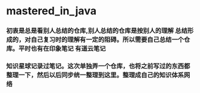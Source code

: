 # mastered_in_java

### 初衷是总是看别人总结的仓库,别人总结的仓库是按别人的理解 总结形成的，对自己复习时的理解有一定的阻碍。所以需要自己总结一个仓库。平时也有在印象笔记 有道云笔记 
### 知识星球记录过笔记。这次单独弄一个仓库，也将之前写过的东西都整理一下，然后以后同步统一整理到这里。整理成自己的知识体系网络

